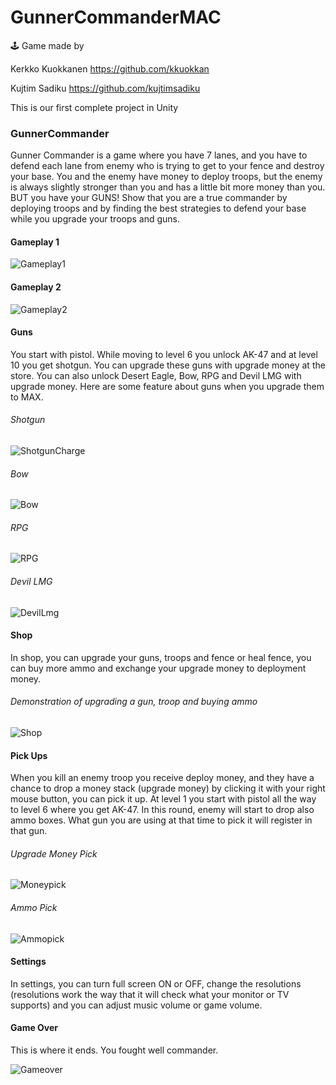 # GunnerCommanderMAC

🕹 Game made by

Kerkko Kuokkanen  https://github.com/kkuokkan

Kujtim Sadiku     https://github.com/kujtimsadiku

This is our first complete project in Unity

### GunnerCommander

Gunner Commander is a game where you have 7 lanes, and you have to defend each lane from enemy who is trying to get to your fence and destroy your base. You and the enemy have money to deploy troops, but the enemy is always slightly stronger than you and has a little bit more money than you. BUT you have your GUNS! Show that you are a true commander by deploying troops and by finding the best strategies to defend your base while you upgrade your troops and guns.

#### Gameplay 1

![Gameplay1](https://user-images.githubusercontent.com/33124748/213156081-6515d36e-5d46-4fcd-a0cc-cb4128ccb610.gif)

#### Gameplay 2

![Gameplay2](https://user-images.githubusercontent.com/33124748/213156153-1143d372-a35e-4a0b-a55b-a5246f94f301.gif)

#### Guns
You start with pistol. While moving to level 6 you unlock AK-47 and at level 10 you get shotgun. 
You can upgrade these guns with upgrade money at the store. You can also unlock Desert Eagle, Bow, RPG and Devil LMG with upgrade money. Here are some feature about guns when you upgrade them to MAX.

###### Shotgun

![ShotgunCharge](https://user-images.githubusercontent.com/33124748/213155311-b4e02f97-266a-4a39-b1b6-18ede52f98ab.gif)

###### Bow

![Bow](https://user-images.githubusercontent.com/33124748/213155134-7aea728a-9ae0-4f4c-8ffb-d0c8cc79f053.gif)

###### RPG

![RPG](https://user-images.githubusercontent.com/33124748/213155224-aade6ef3-2033-433e-ad6d-8d74696bfbb0.gif)

###### Devil LMG

![DevilLmg](https://user-images.githubusercontent.com/33124748/213155413-a1f8bde8-6888-4849-93ff-edb2ec785288.gif)

#### Shop
In shop, you can upgrade your guns, troops and fence or heal fence, you can buy more ammo and exchange your upgrade money to deployment money.

###### Demonstration of upgrading a gun, troop and buying ammo

![Shop](https://user-images.githubusercontent.com/33124748/213154512-7e7f7ef5-a414-4208-ab3d-a1a8537d613b.gif)

#### Pick Ups
When you kill an enemy troop you receive deploy money, and they have a chance to drop a money stack (upgrade money) by clicking it with your right mouse button, you can pick it up. At level 1 you start with pistol all the way to level 6 where you get AK-47. In this round, enemy will start to drop also ammo boxes. What gun you are using at that time to pick it will register in that gun.

###### Upgrade Money Pick

![Moneypick](https://user-images.githubusercontent.com/33124748/212653988-3020d6dc-74ed-4d3e-b925-7f56aa1a4aa4.gif)

###### Ammo Pick

![Ammopick](https://user-images.githubusercontent.com/33124748/212654209-f82488ea-6dc2-4dec-ac46-b48bd7eb9f7d.gif)

#### Settings
In settings, you can turn full screen ON or OFF, change the resolutions (resolutions work the way that it will check what your monitor or TV supports) and you can adjust music volume or game volume.

#### Game Over
This is where it ends. You fought well commander.

![Gameover](https://user-images.githubusercontent.com/33124748/212303924-6761d429-2b61-477e-8057-867326fd25f4.gif)
